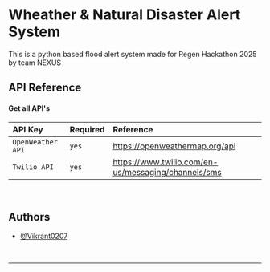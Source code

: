 # Wheather & Natural Disaster Alert System

This is a python based flood alert system made for Regen Hackathon 2025 by team NEXUS



## API Reference

#### Get all API's
| API Key | Required     | Reference               |
| :-------- | :------- | :------------------------- |
| `OpenWeather API` | `yes` | https://openweathermap.org/api |
| `Twilio API`| `yes` | https://www.twilio.com/en-us/messaging/channels/sms |


<br>


## Authors

- [@Vikrant0207](https://github.com/Vikrant0207)


<br>
<hr>
